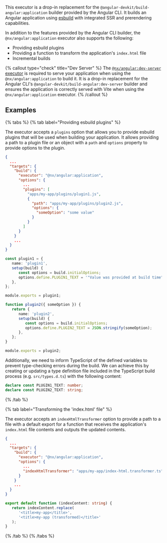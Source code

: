 This executor is a drop-in replacement for the `@angular-devkit/build-angular:application` builder provided by the Angular CLI. It builds an Angular application using [esbuild](https://esbuild.github.io/) with integrated SSR and prerendering capabilities.

In addition to the features provided by the Angular CLI builder, the `@nx/angular:application` executor also supports the following:

-  Providing esbuild plugins
-  Providing a function to transform the application's `index.html` file
-  Incremental builds

{% callout type="check" title="Dev Server" %}
The [`@nx/angular:dev-server` executor](/nx-api/angular/executors/dev-server) is required to serve your application when using the `@nx/angular:application` to build it. It is a drop-in replacement for the Angular CLI's `@angular-devkit/build-angular:dev-server` builder and ensures the application is correctly served with Vite when using the `@nx/angular:application` executor.
{% /callout %}

## Examples

{% tabs %}
{% tab label="Providing esbuild plugins" %}

The executor accepts a `plugins` option that allows you to provide esbuild plugins that will be used when building your application. It allows providing a path to a plugin file or an object with a `path` and `options` property to provide options to the plugin.

```json {% fileName="apps/my-app/project.json" highlightLines=["8-16"] %}
{
  ...
  "targets": {
    "build": {
      "executor": "@nx/angular:application",
      "options": {
        ...
        "plugins": [
          "apps/my-app/plugins/plugin1.js",
          {
            "path": "apps/my-app/plugins/plugin2.js",
            "options": {
              "someOption": "some value"
            }
          }
        ]
      }
    }
    ...
  }
}
```

```ts {% fileName="apps/my-app/plugins/plugin1.js" %}
const plugin1 = {
   name: 'plugin1',
   setup(build) {
      const options = build.initialOptions;
      options.define.PLUGIN1_TEXT = '"Value was provided at build time"';
   },
};

module.exports = plugin1;
```

```ts {% fileName="apps/my-app/plugins/plugin2.js" %}
function plugin2({ someOption }) {
   return {
      name: 'plugin2',
      setup(build) {
         const options = build.initialOptions;
         options.define.PLUGIN2_TEXT = JSON.stringify(someOption);
      },
   };
}

module.exports = plugin2;
```

Additionally, we need to inform TypeScript of the defined variables to prevent type-checking errors during the build. We can achieve this by creating or updating a type definition file included in the TypeScript build process (e.g. `src/types.d.ts`) with the following content:

```ts {% fileName="apps/my-app/src/types.d.ts" %}
declare const PLUGIN1_TEXT: number;
declare const PLUGIN2_TEXT: string;
```

{% /tab %}

{% tab label="Transforming the 'index.html' file" %}

The executor accepts an `indexHtmlTransformer` option to provide a path to a file with a default export for a function that receives the application's `index.html` file contents and outputs the updated contents.

```json {% fileName="apps/my-app/project.json" highlightLines=[8] %}
{
  ...
  "targets": {
    "build": {
      "executor": "@nx/angular:application",
      "options": {
        ...
        "indexHtmlTransformer": "apps/my-app/index-html.transformer.ts"
      }
    }
    ...
  }
}
```

```ts {% fileName="apps/my-app/index-html.transformer.ts" %}
export default function (indexContent: string) {
   return indexContent.replace(
      '<title>my-app</title>',
      '<title>my-app (transformed)</title>'
   );
}
```

{% /tab %}
{% /tabs %}
